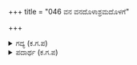+++
title = "046 ವನ ವನದೊಳಾಶ್ರಮದೊಳಗೆ"

+++

<details><summary>ಗದ್ಯ (ಕ.ಗ.ಪ) </summary>

46. 'ಪತ್ನೀಸಮೇತನಾಗಿ ವನಾಶ್ರಮದಲ್ಲಿ ವಾಸಮಾಡುತ್ತಾ ಅಗ್ನಿಹೋತ್ರವನ್ನು ಕೈಗೊಂಡು ಕಂದ ಮೂಲ ಫಲಾಹಾರದಿಂದ ಯಾಗ, ತಪಸ್ಸು, ವ್ರತಾಚರಣೆಯಲ್ಲಿ ಮಗ್ನನಾಗಿರುವವನೇ ವಾನಪ್ರಸ್ಥಾಶ್ರಮಿ' ಎಂದನು.
</details>

<details><summary>ಪದಾರ್ಥ (ಕ.ಗ.ಪ) </summary>

ಅಗ್ನಿಹೋತ್ರ - ಬೆಳಿಗ್ಗೆ ಸಂಜೆ, ಅಗ್ನಿಯ ಎದುರಿಗೆ ಮಾಡುವ ಹೋಮ
</details>

